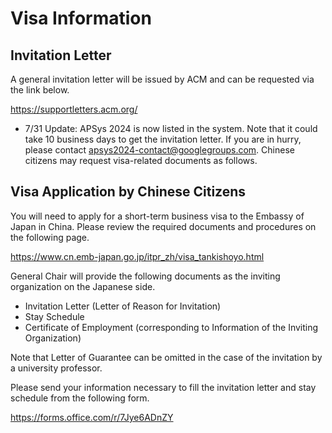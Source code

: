 # Visa Information

## Invitation Letter

A general invitation letter will be issued by ACM and can be requested via the link below.

https://supportletters.acm.org/

* 7/31 Update: APSys 2024 is now listed in the system. Note that it could take 10 business days to get the invitation letter. If you are in hurry, please contact apsys2024-contact@googlegroups.com. Chinese citizens may request visa-related documents as follows.

## Visa Application by Chinese Citizens

You will need to apply for a short-term business visa to the Embassy of Japan in China. Please review the required documents and procedures on the following page.

https://www.cn.emb-japan.go.jp/itpr_zh/visa_tankishoyo.html

General Chair will provide the following documents as the inviting organization on the Japanese side.

- Invitation Letter (Letter of Reason for Invitation)
- Stay Schedule
- Certificate of Employment (corresponding to Information of the Inviting Organization)

Note that Letter of Guarantee can be omitted in the case of the invitation by a university professor.

Please send your information necessary to fill the invitation letter and stay schedule from the following form.

https://forms.office.com/r/7Jye6ADnZY

